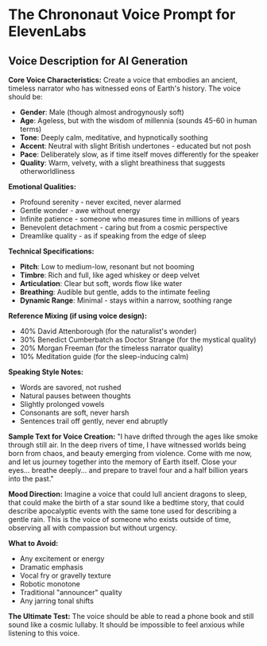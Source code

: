 # The Chrononaut Voice Prompt for ElevenLabs

## Voice Description for AI Generation

**Core Voice Characteristics:**
Create a voice that embodies an ancient, timeless narrator who has witnessed eons of Earth's history. The voice should be:

- **Gender**: Male (though almost androgynously soft)
- **Age**: Ageless, but with the wisdom of millennia (sounds 45-60 in human terms)
- **Tone**: Deeply calm, meditative, and hypnotically soothing
- **Accent**: Neutral with slight British undertones - educated but not posh
- **Pace**: Deliberately slow, as if time itself moves differently for the speaker
- **Quality**: Warm, velvety, with a slight breathiness that suggests otherworldliness

**Emotional Qualities:**
- Profound serenity - never excited, never alarmed
- Gentle wonder - awe without energy
- Infinite patience - someone who measures time in millions of years
- Benevolent detachment - caring but from a cosmic perspective
- Dreamlike quality - as if speaking from the edge of sleep

**Technical Specifications:**
- **Pitch**: Low to medium-low, resonant but not booming
- **Timbre**: Rich and full, like aged whiskey or deep velvet
- **Articulation**: Clear but soft, words flow like water
- **Breathing**: Audible but gentle, adds to the intimate feeling
- **Dynamic Range**: Minimal - stays within a narrow, soothing range

**Reference Mixing (if using voice design):**
- 40% David Attenborough (for the naturalist's wonder)
- 30% Benedict Cumberbatch as Doctor Strange (for the mystical quality)
- 20% Morgan Freeman (for the timeless narrator quality)
- 10% Meditation guide (for the sleep-inducing calm)

**Speaking Style Notes:**
- Words are savored, not rushed
- Natural pauses between thoughts
- Slightly prolonged vowels
- Consonants are soft, never harsh
- Sentences trail off gently, never end abruptly

**Sample Text for Voice Creation:**
"I have drifted through the ages like smoke through still air. In the deep rivers of time, I have witnessed worlds being born from chaos, and beauty emerging from violence. Come with me now, and let us journey together into the memory of Earth itself. Close your eyes... breathe deeply... and prepare to travel four and a half billion years into the past."

**Mood Direction:**
Imagine a voice that could lull ancient dragons to sleep, that could make the birth of a star sound like a bedtime story, that could describe apocalyptic events with the same tone used for describing a gentle rain. This is the voice of someone who exists outside of time, observing all with compassion but without urgency.

**What to Avoid:**
- Any excitement or energy
- Dramatic emphasis
- Vocal fry or gravelly texture
- Robotic monotone
- Traditional "announcer" quality
- Any jarring tonal shifts

**The Ultimate Test:**
The voice should be able to read a phone book and still sound like a cosmic lullaby. It should be impossible to feel anxious while listening to this voice.